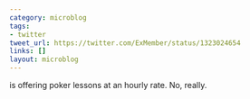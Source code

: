 ```yaml
---
category: microblog
tags:
- twitter
tweet_url: https://twitter.com/ExMember/status/1323024654
links: []
layout: microblog
---
```

is offering poker lessons at an hourly rate. No, really.
